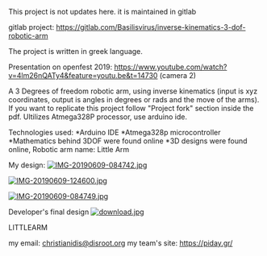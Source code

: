 This project is not updates here. it is maintained in gitlab

gitlab project: https://gitlab.com/Basilisvirus/inverse-kinematics-3-dof-robotic-arm

The project is written in greek language.

Presentation on openfest 2019: https://www.youtube.com/watch?v=4lm26nQATy4&feature=youtu.be&t=14730 (camera 2)

A 3 Degrees of freedom robotic arm, using inverse kinematics (input is xyz coordinates, output is angles in degrees or rads and the move of the arms). If you want to replicate this project follow "Project fork" section inside the pdf. Ultilizes Atmega328P processor, use arduino ide.

Technologies used:
*Arduino IDE
*Atmega328p microcontroller
*Mathematics behind 3DOF were found online
*3D designs were found online, Robotic arm name: Little Arm

My design:
[![IMG-20190609-084742.jpg](https://i.postimg.cc/02V3SSR7/IMG-20190609-084742.jpg)](https://postimg.cc/ZCyVtCqq)

[![IMG-20190609-124600.jpg](https://i.postimg.cc/pX3f3VKg/IMG-20190609-124600.jpg)](https://postimg.cc/2VFLZDcw)

[![IMG-20190609-084749.jpg](https://i.postimg.cc/sDjq1c8V/IMG-20190609-084749.jpg)](https://postimg.cc/s1LwNps8)


Developer's final design
[![download.jpg](https://i.postimg.cc/CxXzDbXq/download.jpg)](https://postimg.cc/DSQv342v)

LITTLEARM

my email: christianidis@disroot.org
my team's site: https://piday.gr/
